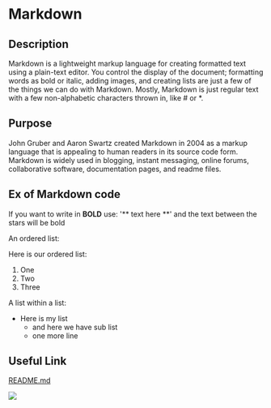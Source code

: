 # Markdown

## Description
Markdown is a lightweight markup language for creating formatted text using a plain-text editor. 
You control the display of the document; formatting words as bold or italic, adding images, and creating lists are just a few of the things we can do with Markdown. Mostly, Markdown is just regular text with a few non-alphabetic characters thrown in, like # or *.

## Purpose
John Gruber and Aaron Swartz created Markdown in 2004 as a markup language that is appealing to human readers in its source code form.
Markdown is widely used in blogging, instant messaging, online forums, collaborative software, documentation pages, and readme files. 

## Ex of Markdown code
If you want to write in **BOLD** use:
'** text here **' and the text between the stars will be bold

An ordered list:

Here is our ordered list:

1. One
2. Two
3. Three

A list within a list:

* Here is my list
  * and here we have sub list
  * one more line


## Useful Link

[README.md](https://github.com/Doomsmash/exercise-markdown/blob/Main/README.md)

![](https://i1.wp.com/boingboing.net/wp-content/uploads/2019/01/giphy-3.gif?fit=1&resize=620%2C4000&ssl=1)

